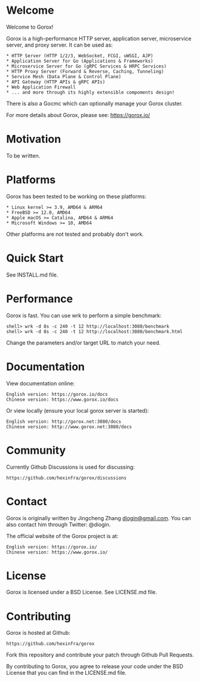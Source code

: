 Welcome
=======

  Welcome to Gorox!

  Gorox is a high-performance HTTP server, application server, microservice
  server, and proxy server. It can be used as:

    * HTTP Server (HTTP 1/2/3, WebSocket, FCGI, uWSGI, AJP)
    * Application Server for Go (Applications & Frameworks)
    * Microservice Server for Go (gRPC Services & HRPC Services)
    * HTTP Proxy Server (Forward & Reverse, Caching, Tunneling)
    * Service Mesh (Data Plane & Control Plane)
    * API Gateway (HTTP APIs & gRPC APIs)
    * Web Application Firewall
    * ... and more through its highly extensible compoments design!

  There is also a Gocmc which can optionally manage your Gorox cluster.

  For more details about Gorox, please see: https://gorox.io/


Motivation
==========

  To be written.


Platforms
=========

  Gorox has been tested to be working on these platforms:

    * Linux kernel >= 3.9, AMD64 & ARM64
    * FreeBSD >= 12.0, AMD64
    * Apple macOS >= Catalina, AMD64 & ARM64
    * Microsoft Windows >= 10, AMD64

  Other platforms are not tested and probably don't work.


Quick Start
===========

  See INSTALL.md file.


Performance
===========

  Gorox is fast. You can use wrk to perform a simple benchmark:

    shell> wrk -d 8s -c 240 -t 12 http://localhost:3080/benchmark
    shell> wrk -d 8s -c 240 -t 12 http://localhost:3080/benchmark.html

  Change the parameters and/or target URL to match your need.


Documentation
=============

  View documentation online:

    English version: https://gorox.io/docs
    Chinese version: https://www.gorox.io/docs

  Or view locally (ensure your local gorox server is started):

    English version: http://gorox.net:3080/docs
    Chinese version: http://www.gorox.net:3080/docs


Community
=========

  Currently Github Discussions is used for discussing:

    https://github.com/hexinfra/gorox/discussions


Contact
=======

  Gorox is originally written by Jingcheng Zhang <diogin@gmail.com>.
  You can also contact him through Twitter: @diogin.

  The official website of the Gorox project is at:

    English version: https://gorox.io/
    Chinese version: https://www.gorox.io/


License
=======

  Gorox is licensed under a BSD License. See LICENSE.md file.


Contributing
============

  Gorox is hosted at Github:

    https://github.com/hexinfra/gorox

  Fork this repository and contribute your patch through Github Pull Requests.

  By contributing to Gorox, you agree to release your code under the BSD License
  that you can find in the LICENSE.md file.
